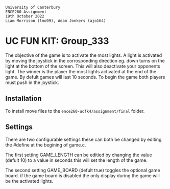 ```
University of Canterbury
ENCE260 Assignment
19th October 2022
Liam Morrison (lmo99), Adam Jonkers (ajo164)

```

# UC FUN KIT: Group_333

The objective of the game is to activate the most lights. A light is activated by moving the joystick in the corrosponding direction eg. down turns on the light at the bottom of the screen. This will also deactivate your opponents light. The winner is the player the most lights activated at the end of the game. By defult games will last 10 seconds. To begin the game both players must push in the joystick. 

## Installation

To install move files to the `ence260-ucfk4/assignment/final` folder.

## Settings

There are two configurable settings these can both be changed by editing the #define at the begining of game.c. 

The first setting GAME_LENGTH can be editied by changing the value (defult 10) to a value in seconds this will set the length of the game.

The second setting GAME_BOARD (defult true) toggles the optional game board. if the game board is disabled the only display during the game will be the activated lights.


